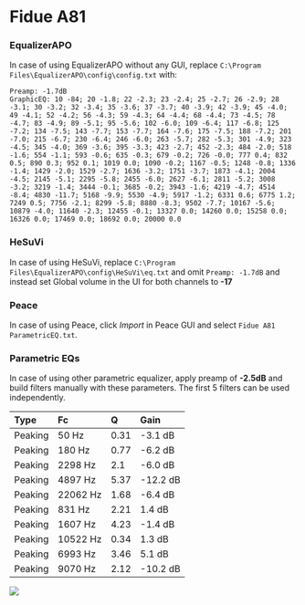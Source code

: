 # Fidue A81

### EqualizerAPO
In case of using EqualizerAPO without any GUI, replace `C:\Program Files\EqualizerAPO\config\config.txt`
with:
```
Preamp: -1.7dB
GraphicEQ: 10 -84; 20 -1.8; 22 -2.3; 23 -2.4; 25 -2.7; 26 -2.9; 28 -3.1; 30 -3.2; 32 -3.4; 35 -3.6; 37 -3.7; 40 -3.9; 42 -3.9; 45 -4.0; 49 -4.1; 52 -4.2; 56 -4.3; 59 -4.3; 64 -4.4; 68 -4.4; 73 -4.5; 78 -4.7; 83 -4.9; 89 -5.1; 95 -5.6; 102 -6.0; 109 -6.4; 117 -6.8; 125 -7.2; 134 -7.5; 143 -7.7; 153 -7.7; 164 -7.6; 175 -7.5; 188 -7.2; 201 -7.0; 215 -6.7; 230 -6.4; 246 -6.0; 263 -5.7; 282 -5.3; 301 -4.9; 323 -4.5; 345 -4.0; 369 -3.6; 395 -3.3; 423 -2.7; 452 -2.3; 484 -2.0; 518 -1.6; 554 -1.1; 593 -0.6; 635 -0.3; 679 -0.2; 726 -0.0; 777 0.4; 832 0.5; 890 0.3; 952 0.1; 1019 0.0; 1090 -0.2; 1167 -0.5; 1248 -0.8; 1336 -1.4; 1429 -2.0; 1529 -2.7; 1636 -3.2; 1751 -3.7; 1873 -4.1; 2004 -4.5; 2145 -5.1; 2295 -5.8; 2455 -6.0; 2627 -6.1; 2811 -5.2; 3008 -3.2; 3219 -1.4; 3444 -0.1; 3685 -0.2; 3943 -1.6; 4219 -4.7; 4514 -8.4; 4830 -11.7; 5168 -9.9; 5530 -4.9; 5917 -1.2; 6331 0.6; 6775 1.2; 7249 0.5; 7756 -2.1; 8299 -5.8; 8880 -8.3; 9502 -7.7; 10167 -5.6; 10879 -4.0; 11640 -2.3; 12455 -0.1; 13327 0.0; 14260 0.0; 15258 0.0; 16326 0.0; 17469 0.0; 18692 0.0; 20000 0.0
```

### HeSuVi
In case of using HeSuVi, replace `C:\Program Files\EqualizerAPO\config\HeSuVi\eq.txt` and omit `Preamp:
-1.7dB` and instead set Global volume in the UI for both channels to **-17**

### Peace
In case of using Peace, click *Import* in Peace GUI and select `Fidue A81 ParametricEQ.txt`.

### Parametric EQs
In case of using other parametric equalizer, apply preamp of **-2.5dB** and build filters manually with
these parameters. The first 5 filters can be used independently.

| Type    | Fc       |    Q | Gain     |
|:--------|:---------|:-----|:---------|
| Peaking | 50 Hz    | 0.31 | -3.1 dB  |
| Peaking | 180 Hz   | 0.77 | -6.2 dB  |
| Peaking | 2298 Hz  | 2.1  | -6.0 dB  |
| Peaking | 4897 Hz  | 5.37 | -12.2 dB |
| Peaking | 22062 Hz | 1.68 | -6.4 dB  |
| Peaking | 831 Hz   | 2.21 | 1.4 dB   |
| Peaking | 1607 Hz  | 4.23 | -1.4 dB  |
| Peaking | 10522 Hz | 0.34 | 1.3 dB   |
| Peaking | 6993 Hz  | 3.46 | 5.1 dB   |
| Peaking | 9070 Hz  | 2.12 | -10.2 dB |

![](https://raw.githubusercontent.com/jaakkopasanen/AutoEq/master/results/innerfidelity/sbaf-serious/Fidue%20A81/Fidue%20A81.png)